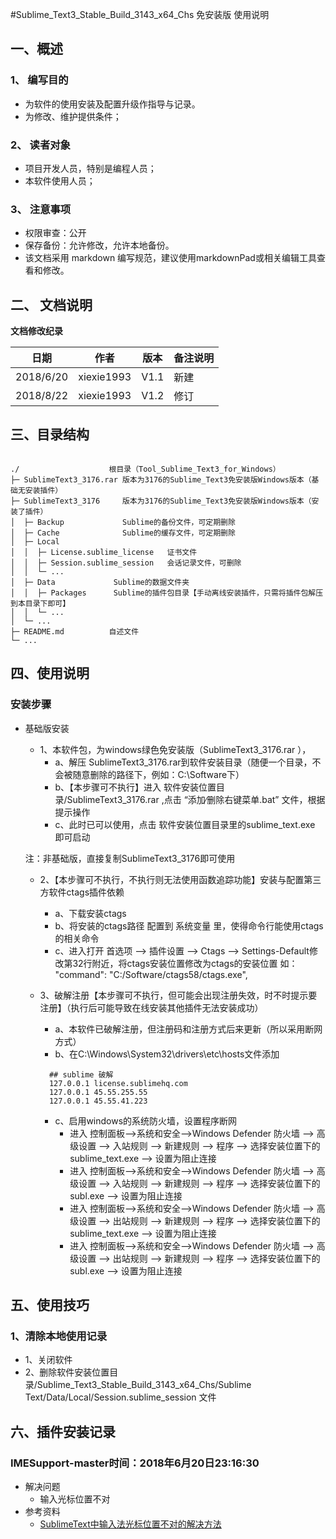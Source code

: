#Sublime_Text3_Stable_Build_3143_x64_Chs 免安装版 使用说明

## 一、概述

###  1、 编写目的

+  为软件的使用安装及配置升级作指导与记录。
+  为修改、维护提供条件；

### 2、 读者对象

+  项目开发人员，特别是编程人员；
+  本软件使用人员；


### 3、 注意事项

+  权限审查：公开
+  保存备份：允许修改，允许本地备份。
+  该文档采用 markdown 编写规范，建议使用markdownPad或相关编辑工具查看和修改。


## 二、 文档说明

**文档修改纪录**

| **日期**   | **作者**     | **版本** | **备注说明**                   |
|------------|------------  |----------|------------------------------|
| 2018/6/20  | xiexie1993   | V1.1     | 新建                         |
| 2018/8/22  | xiexie1993   | V1.2     | 修订                         |

## 三、目录结构

~~~

./                    根目录（Tool_Sublime_Text3_for_Windows）
├─ SublimeText3_3176.rar 版本为3176的Sublime_Text3免安装版Windows版本（基础无安装插件）
├─ SublimeText3_3176     版本为3176的Sublime_Text3免安装版Windows版本（安装了插件）
│  ├─ Backup             Sublime的备份文件，可定期删除
│  ├─ Cache              Sublime的缓存文件，可定期删除
│  ├─ Local
│  │  ├─ License.sublime_license   证书文件
│  │  ├─ Session.sublime_session   会话记录文件，可删除
│  │  └─ ... 
│  ├─ Data             Sublime的数据文件夹
│  │  ├─ Packages      Sublime的插件包目录【手动离线安装插件，只需将插件包解压到本目录下即可】
│  │  └─ ... 
│  └─ ...              
├─ README.md          自述文件
└─ ...

~~~

## 四、使用说明

### 安装步骤


+ 基础版安装
    + 1、本软件包，为windows绿色免安装版（SublimeText3_3176.rar ），
    	* a、解压 SublimeText3_3176.rar到软件安装目录（随便一个目录，不会被随意删除的路径下，例如：C:\Software下）
    	* b、【本步骤可不执行】进入 软件安装位置目录/SublimeText3_3176.rar ,点击 “添加∕删除右键菜单.bat” 文件，根据提示操作
    	* c、此时已可以使用，点击 软件安装位置目录里的sublime_text.exe 即可启动

    注：非基础版，直接复制SublimeText3_3176即可使用
    + 2、【本步骤可不执行，不执行则无法使用函数追踪功能】安装与配置第三方软件ctags插件依赖
    	* a、下载安装ctags
    	* b、将安装的ctags路径 配置到 系统变量 里，使得命令行能使用ctags的相关命令
    	* c、进入打开 首选项 --> 插件设置 --> Ctags --> Settings-Default修改第32行附近，将ctags安装位置修改为ctags的安装位置 如： "command": "C:/Software/ctags58/ctags.exe",

    + 3、破解注册【本步骤可不执行，但可能会出现注册失效，时不时提示要注册】（执行后可能导致在线安装其他插件无法安装成功）
    	* a、本软件已破解注册，但注册码和注册方式后来更新（所以采用断网方式）
    	* b、在C:\Windows\System32\drivers\etc\hosts文件添加
    	~~~
    	  ## sublime 破解
          127.0.0.1 license.sublimehq.com 
          127.0.0.1 45.55.255.55 
          127.0.0.1 45.55.41.223 
    	~~~
        * c、启用windows的系统防火墙，设置程序断网
    	    + 进入 控制面板-->系统和安全-->Windows Defender 防火墙 --> 高级设置 --> 入站规则 --> 新建规则 --> 程序 -->  选择安装位置下的sublime_text.exe --> 设置为阻止连接
            + 进入 控制面板-->系统和安全-->Windows Defender 防火墙 --> 高级设置 --> 入站规则 --> 新建规则 --> 程序 -->  选择安装位置下的subl.exe --> 设置为阻止连接	
            + 进入 控制面板-->系统和安全-->Windows Defender 防火墙 --> 高级设置 --> 出站规则 --> 新建规则 --> 程序 -->  选择安装位置下的sublime_text.exe --> 设置为阻止连接	
    		+ 进入 控制面板-->系统和安全-->Windows Defender 防火墙 --> 高级设置 --> 出站规则 --> 新建规则 --> 程序 -->  选择安装位置下的subl.exe --> 设置为阻止连接	
    	



## 五、使用技巧

### 1、清除本地使用记录
+ 1、关闭软件
+ 2、删除软件安装位置目录/Sublime_Text3_Stable_Build_3143_x64_Chs/Sublime Text/Data/Local/Session.sublime_session 文件

## 六、插件安装记录

### IMESupport-master时间：2018年6月20日23:16:30
+ 解决问题
	* 输入光标位置不对
+ 参考资料
    * [SublimeText中输入法光标位置不对的解决方法](https://blog.csdn.net/zk673820543/article/details/51242196)
